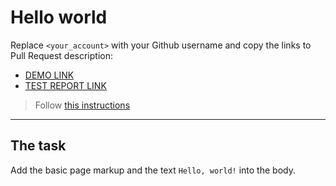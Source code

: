 # Hello world
Replace `<your_account>` with your Github username and copy the links to Pull Request description:
- [DEMO LINK](https://sadovshchykov.github.io/layout_hello-world/)
- [TEST REPORT LINK](https://sadovshchykov.github.io/layout_hello-world/report/html_report/)

> Follow [this instructions](https://mate-academy.github.io/layout_task-guideline/#how-to-solve-the-layout-tasks-on-github)
___

## The task 
Add the basic page markup and the text `Hello, world!` into the body.
 